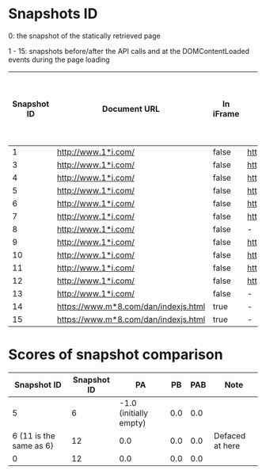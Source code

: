 # Snapshots ID

0: the snapshot of the statically retrieved page

1 - 15: snapshots before/after the API calls and at the DOMContentLoaded events during the page loading

| Snapshot ID | Document URL | In iFrame | JavaScript URL | API Call / Event | Timestamp | 0: before API call, 1: after API call |
| ----------- | ------------ | --------- | -------------- | ---------------- | --------- | ------------------------------------- |
| 1 | http://www.1*i.com/ | false | http://www.1*i.com/jquery.20.min.js | writeln | 1661371431297 | 0 |
| 3 | http://www.1*i.com/ | false | http://www.1*i.com/jquery.20.min.js | writeln | 1661371431297 | 1 |
| 4 | http://www.1*i.com/ | false | https://www.m*8.com/ff/pp.js | write | 1661371433106 | 0 |
| 5 | http://www.1*i.com/ | false | https://www.m*8.com/ff/pp.js | write | 1661371433106 | 1 |
| 6 | http://www.1*i.com/ | false | http://www.1*i.com/jquery.la.min.js | insertBefore | 1661371434715 | 0 |
| 7 | http://www.1*i.com/ | false | http://www.1*i.com/jquery.la.min.js | insertBefore | 1661371434715 | 1 |
| 8 | http://www.1*i.com/ | false | - | Doc_DOMContentLoaded | 1661371435103 | 1 |
| 9 | http://www.1*i.com/ | false | https://www.m*8.com/ff/pp.js | appendChild | 1661371435108 | 0 |
| 10 | http://www.1*i.com/ | false | https://www.m*8.com/ff/pp.js | appendChild | 1661371435108 | 1 |
| 11 | http://www.1*i.com/ | false | https://www.m*8.com/ff/pp.js | insertBefore | 1661371435413 | 0 |
| 12 | http://www.1*i.com/ | false | https://www.m*8.com/ff/pp.js | insertBefore | 1661371435413 | 1 |
| 13 | http://www.1*i.com/ | false | - | Win_DOMContentLoaded | 1661371435719 | 1 |
| 14 | https://www.m*8.com/dan/indexjs.html | true | - | Doc_DOMContentLoaded | 1661371436071 | 1 |
| 15 | https://www.m*8.com/dan/indexjs.html | true | - | Win_DOMContentLoaded | 1661371436074 | 1 |

# Scores of snapshot comparison

| Snapshot ID | Snapshot ID |  PA  | PB  | PAB | Note |
| ----------- | ----------- | ---- | --- | --- | ---- |
| 5           | 6           | -1.0 (initially empty) | 0.0 | 0.0 | |
| 6 (11 is the same as 6) | 12          |  0.0 | 0.0 | 0.0 | Defaced at here |
| 0           | 12          |  0.0 | 0.0 | 0.0 | |

